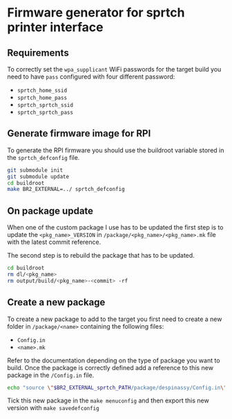 # Firmware generator for sprtch printer interface

## Requirements

To correctly set the `wpa_supplicant` WiFi passwords for the target build you
need to have `pass` configured with four different password:

* `sprtch_home_ssid`
* `sprtch_home_pass`
* `sprtch_sprtch_ssid`
* `sprtch_sprtch_pass`

## Generate firmware image for RPI

To generate the RPI firmware you should use the buildroot variable stored in
the `sprtch_defconfig` file.

```bash
git submodule init
git submodule update
cd buildroot
make BR2_EXTERNAL=../ sprtch_defconfig
```

## On package update

When one of the custom package I use has to be updated the first step is to
update the `<pkg_name>_VERSION` in  `/package/<pkg_name>/<pkg_name>.mk` file
with the latest commit reference.

The second step is to rebuild the package that has to be updated.

```bash
cd buildroot
rm dl/<pkg_name>
rm output/build/<pkg_name>-<commit> -rf
```

## Create a new package

To create a new package to add to the target you first need to create a new
folder in `/package/<name>` containing the following files:

* `Config.in`
* `<name>.mk`

Refer to the documentation depending on the type of package you want to build.
Once the package is correctly defined add a reference to this new package in
the `/Config.in` file.

```bash
echo "source \"$BR2_EXTERNAL_sprtch_PATH/package/despinassy/Config.in\"" >> ./Config.in
```

Tick this new package in the `make menuconfig` and then export this new version
with `make savedefconfig`
